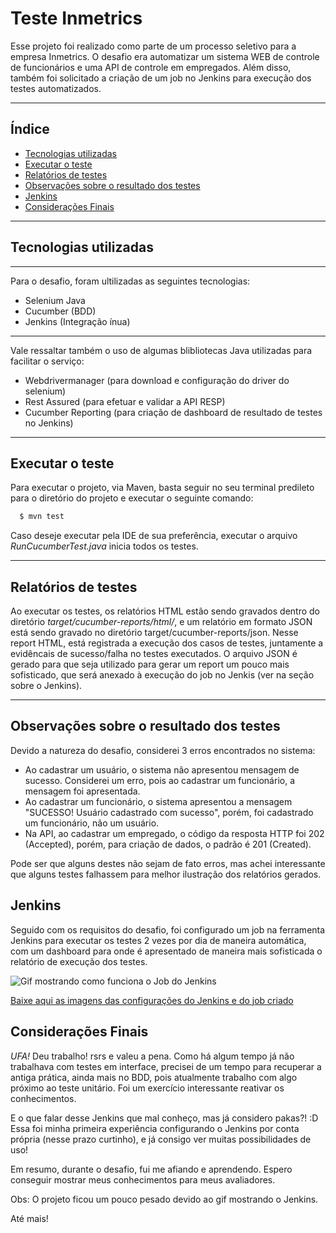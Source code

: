 # Teste Inmetrics

Esse projeto foi realizado como parte de um processo seletivo para a empresa Inmetrics. O desafio era automatizar um sistema WEB de controle de funcionários e uma API de controle em empregados. Além disso, também foi solicitado a criação de um job no Jenkins para execução dos testes automatizados. 

---
## Índice

- [Tecnologias utilizadas](#tecnologias-utilizadas)
- [Executar o teste](#executar-o-teste)
- [Relatórios de testes](#relatórios-de-testes)
- [Observações sobre o resultado dos testes](#observações-sobre-o-resultado-dos-testes)
- [Jenkins](#jenkins)
- [Considerações Finais](#considerações-finais)
---
## Tecnologias utilizadas
---
Para o desafio, foram ultilizadas as seguintes tecnologias:
- Selenium Java
- Cucumber (BDD)
- Jenkins (Integração ínua)
---
Vale ressaltar também o uso de algumas blibliotecas Java utilizadas para facilitar o serviço:
- Webdrivermanager (para download e configuração do driver do selenium)
- Rest Assured (para efetuar e validar a API RESP)
- Cucumber Reporting (para criação de dashboard de resultado de testes no Jenkins)
---
## Executar o teste

Para executar o projeto, via Maven, basta seguir no seu terminal predileto para o diretório do projeto e executar o seguinte comando:
```bash
  $ mvn test
```

Caso deseje executar pela IDE de sua preferência, executar o arquivo *RunCucumberTest.java* inicia todos os testes. 

---
## Relatórios de testes 
 
 Ao executar os testes, os relatórios HTML estão sendo gravados dentro do diretório *target/cucumber-reports/html/*, e um relatório em formato JSON está sendo gravado no diretório target/cucumber-reports/json. Nesse report HTML, está registrada a execução dos casos de testes, juntamente a evidêncais de sucesso/falha no testes executados. O arquivo JSON é gerado para que seja utilizado para gerar um report um pouco mais sofisticado, que será anexado à execução do job no Jenkis (ver na seção sobre o Jenkins).  
 
---
## Observações sobre o resultado dos testes

Devido a natureza do desafio, considerei 3 erros encontrados no sistema:
 - Ao cadastrar um usuário, o sistema não apresentou mensagem de sucesso. Considerei um erro, pois ao cadastrar um funcionário, a mensagem foi apresentada. 
 - Ao cadastrar um funcionário, o sistema apresentou a mensagem "SUCESSO! Usuário cadastrado com sucesso", porém, foi cadastrado um funcionário, não um usuário.
 - Na API, ao cadastrar um empregado, o código da resposta HTTP foi 202 (Accepted), porém, para criação de dados, o padrão é 201 (Created).
 
 Pode ser que alguns destes não sejam de fato erros, mas achei interessante que alguns testes falhassem para melhor ilustração dos relatórios gerados. 
 
 ## Jenkins
 
 Seguido com os requisitos do desafio, foi configurado um job na ferramenta Jenkins para executar os testes 2 vezes por dia de maneira automática, com um dashboard para onde é apresentado de maneira mais sofisticada o relatório de execução dos testes.
 
 <img src="jenkinsInmetrics.gif" alt="Gif mostrando como funciona o Job do Jenkins"/>
 
 <a href="EvidenciasJenkins.rar" download>Baixe aqui as imagens das configurações do Jenkins e do job criado</a>
 
 ## Considerações Finais
 
 *UFA!* Deu trabalho! rsrs e valeu a pena. Como há algum tempo já não trabalhava com testes em interface, precisei de um tempo para recuperar a antiga prática, ainda mais no BDD, pois atualmente trabalho com algo próximo ao teste unitário. Foi um exercício interessante reativar os conhecimentos. 
 
 E o que falar desse Jenkins que mal conheço, mas já considero pakas?! :D Essa foi minha primeira experiência configurando o Jenkins por conta própria (nesse prazo curtinho), e já consigo ver muitas possibilidades de uso!
 
 Em resumo, durante o desafio, fui me afiando e aprendendo. Espero conseguir mostrar meus conhecimentos para meus avaliadores. 
 
 Obs: O projeto ficou um pouco pesado devido ao gif mostrando o Jenkins.
 
 Até mais!
 
 
